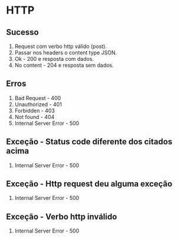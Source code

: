 # HTTP

## Sucesso
1. Request com verbo http válido (post).
2. Passar nos headers o content type JSON.
3. Ok - 200 e resposta com dados.
4. No content - 204 e resposta sem dados.

## Erros
1. Bad Request - 400
2. Unauthorized - 401
3. Forbidden - 403
4. Not found - 404
5. Internal Server Error - 500

## Exceção - Status code diferente dos citados acima
1. Internal Server Error - 500

## Exceção - Http request deu alguma exceção
1. Internal Server Error - 500

## Exceção - Verbo http inválido
1. Internal Server Error - 500
